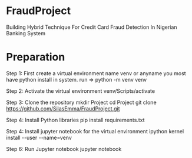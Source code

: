 # FraudProject
Building Hybrid Technique For Credit Card Fraud Detection In Nigerian Banking System

# Preparation
Step 1:
First create a virtual environment name venv or anyname you most have python install in system. run =>
python -m venv venv

Step 2:  Activate the virtual environment
venv/Scripts/activate

Step 3: Clone the repository
mkdir Project
cd Project
git clone https://github.com/SilasEmma/FraudProject.git

Step 4: Install Python libraries
pip install requirements.txt

Step 4: Install jupyter notebook for the virtual environment
ipython kernel install --user --name=venv

Step 6: Run Jupyter notebook
jupyter notebook
